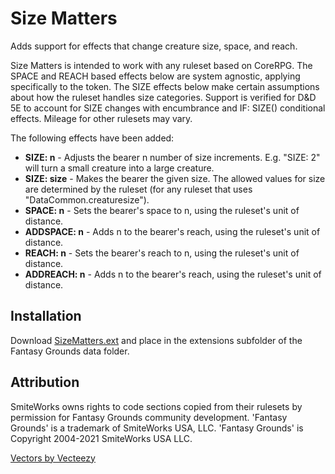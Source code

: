 # Size Matters
Adds support for effects that change creature size, space, and reach.

Size Matters is intended to work with any ruleset based on CoreRPG. The SPACE and REACH based effects below are system agnostic, applying specifically to the token. The SIZE effects below make certain assumptions about how the ruleset handles size categories. Support is verified for D&D 5E to account for SIZE changes with encumbrance and IF: SIZE() conditional effects. Mileage for other rulesets may vary.

The following effects have been added:
* **SIZE: n** - Adjusts the bearer n number of size increments. E.g. "SIZE: 2" will turn a small creature into a large creature.
* **SIZE: size** - Makes the bearer the given size. The allowed values for size are determined by the ruleset (for any ruleset that uses "DataCommon.creaturesize").
* **SPACE: n** - Sets the bearer's space to n, using the ruleset's unit of distance.
* **ADDSPACE: n** - Adds n to the bearer's reach, using the ruleset's unit of distance.
* **REACH: n** - Sets the bearer's reach to n, using the ruleset's unit of distance.
* **ADDREACH: n** - Adds n to the bearer's reach, using the ruleset's unit of distance.

## Installation
Download [SizeMatters.ext](https://github.com/MeAndUnique/SizeMatters/releases) and place in the extensions subfolder of the Fantasy Grounds data folder.

## Attribution
SmiteWorks owns rights to code sections copied from their rulesets by permission for Fantasy Grounds community development.
'Fantasy Grounds' is a trademark of SmiteWorks USA, LLC.
'Fantasy Grounds' is Copyright 2004-2021 SmiteWorks USA LLC.

<a href="https://www.vecteezy.com/">Vectors by Vecteezy</a>